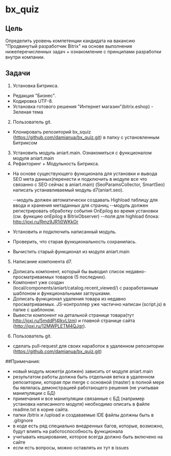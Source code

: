 # bx_quiz
## Цель 
Определить уровень компетенции кандидата на вакансию "Продвинутый разработчик Bitrix" на основе выполнения нижеперечисленных задач + ознакомление с принципами
разработки внутри компании.

## Задачи
1. Установка Битрикса. 
 - Редакция "Бизнес". 
 - Кодировка UTF-8. 
 - Установка готового решения "Интернет магазин"(bitrix.eshop) - Зеленая тема
2. Пользователь git. 
 - Клонировать репозиторий bx_squiz (https://github.com/damianua/bx_quiz.git) в папку с установленным Битриксом
3. Установить модуль aniart.main. Ознакомиться с функционалом модуля aniart.main 
4. Рефакторинг + Модульность Битрикса. 
 - На основе существующего функционала для установки и вывода SEO мета данных(перенести и подключить в модуле все что связанно с SEO сейчас в aniart.main)
 (SeoParamsCollector, SmartSeo) написать устанавливаемый модуль d7(aniart.seo).
 
   --модуль должен автоматически создавать Highload таблицу для ввода и хранения метаданных для страниц
   --модуль должен регистрировать обработку события OnEpilog во время установки (см. функцию onEpilog в BitrixObserver)
   --поля для highload блока: http://joxi.ru/Rmz9JR1i0WKkOr
   
 - Установить и подключить написанный модуль. 
 - Проверить, что старая функциональность сохранилась. 
 - Вычистить старый функционал из модуля aniart.main
5. Написание компонента d7. 
 - Дописать компонент, который бы выводил список недавно-просматриваемых товаров (5 последних). 
 - Компонент уже создан (local/components/aniart/catalog.recent_viewed/) с разработанным шаблоном и функциональными заглушками.
 - Дописать функционал удаления товара из недавно просматриваемых. JS-контроллер уже частично написан (script.js) в папке с шаблоном.
 - Вывести компонент на детальной странице товара(тут http://joxi.ru/5mddPl4IkvLlzm) и главной странице сайта (http://joxi.ru/12MWPLETM4QJgr).
6. Пользователь git. 
 - сделать pull-request для своих наработок в удаленном репозитории (https://github.com/damianua/bx_quiz.git)
 
##Примечания:
- новый модуль может(и должен) зависить от модуля aniart.main
- результатом работы должна быть отдельная ветка в удаленном репозитории, которая при merge с основной (master) в полной мере бы являлась демонстрацией работающего решения (не учитывая манипуляции с БД)
- примечания и все манипуляции связанные с БД (например установка написанного модуля) необходимо описать в файле readme.txt в корне сайта.
- папки /bitrix и /upload и создаваемые IDE файлы должны быть в .gitignore
- в коде есть ряд специально внедренных багов, которые, возможно, будут влиять на работоспособность функционала
- учитывать кеширование, которое всегда должно быть включено на сайте
- если есть вопросы, можно оставлять их тут в issues
